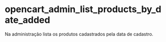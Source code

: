 # opencart_admin_list_products_by_date_added
 Na administração lista os produtos cadastrados pela data de cadastro.
